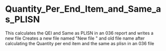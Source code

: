 Quantity_Per_End_Item_and_Same_as_PLISN
=======================================

This calculates the QEI and Same as PLISN in an 036 report and writes a new file
Creates a new file named "New file " and old file name after calculating the Quantity per end item and the same as plisn in an 036 file
